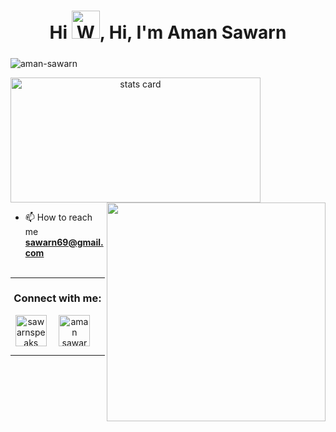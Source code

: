 <h1 align="center">Hi <img src="https://raw.githubusercontent.com/nixin72/nixin72/master/wave.gif" 
         alt="Waving hand animated gif"
         height="45"
         width="45" />, Hi, I'm Aman Sawarn</h1>
<h5 align="center">
</h5>
<p align="left"> <img src="https://komarev.com/ghpvc/?username=aman-sawarn&label=Profile%20views&color=0e75b6&style=flat&extra=1000" alt="aman-sawarn" /> </p>
<p>
<a align= "center" href="https://github.com/aman-sawarn">
<img alt= "stats card" height="200px" width="400" src="https://github-readme-streak-stats.herokuapp.com/?user=aman-sawarn&theme=radical">
<img align="right" height="350" width=÷"400" src="https://cdn.dribbble.com/users/2238041/screenshots/4763918/working.gif" /> </a>
</p>
<!-- <img height="200px" width="400" src="https://github-readme-stats.vercel.app/api?username=aman-sawarn&count_private=true&theme=radical&show_icons=true" /> -->

- 📫 How to reach me **sawarn69@gmail.com**
<br><br>
<hr>

<h3 align="center">Connect with me:</h3>
<p align="center">
<a href="https://twitter.com/sawarnspeaks" target="blank"><img align="center" src="https://img.icons8.com/cute-clipart/64/000000/twitter.png" alt="sawarnspeaks" height="50" width="50" /></a> &nbsp;&nbsp;&nbsp;
<a href="https://www.linkedin.com/in/aman-sawarn/" target="blank"><img align="center" src="https://img.icons8.com/cute-clipart/64/000000/linkedin.png" alt="aman sawarn" height="50" width="50" /></a>&nbsp;&nbsp;&nbsp;&nbsp;
</p>

<hr>
